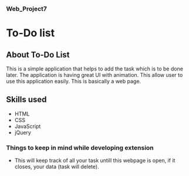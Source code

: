 ### Web_Project7
# To-Do list
## About To-Do List
This is a simple application that helps to add the task which is to be done later. The application is having great UI with animation. This allow user to use this application easily. This is basically a web page.
## Skills used
- HTML
- CSS
- JavaScript
- jQuery
### Things to keep in mind while developing extension
- This will keep track of all your task untill this webpage is open, if it closes, your data (task will delete).
